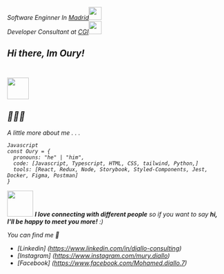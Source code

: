 <p><em>Software Enginner In <a href="http://www.madrid.org">Madrid</a><img src="https://media.giphy.com/media/fYSnHlufseco8Fh93Z/giphy.gif" width="30"></br>Developer
Consultant at <a href="https://www.cgi.com">CGI</a><img src="https://media.giphy.com/media/WUlplcMpOCEmTGBtBW/giphy.gif" width="30"> 
  
## Hi there, Im Oury! <h2><img src="https://media.giphy.com/media/mGcNjsfWAjY5AEZNw6/giphy.gif" width="50"></h2>👋🇸🇳
 A little more about me . . .

```
Javascript
const Oury = {
  pronouns: "he" | "him",
  code: [Javascript, Typescript, HTML, CSS, tailwind, Python,]
  tools: [React, Redux, Node, Storybook, Styled-Components, Jest, Docker, Figma, Postman]                      
}
```
<img src="https://media.giphy.com/media/LnQjpWaON8nhr21vNW/giphy.gif" width="60"> <em><b>I love connecting with different people</b> so if you want to say <b>hi, I'll be happy to meet you more!</b> :)</em>

You can find me 🔵
- [Linkedin] (https://www.linkedin.com/in/diallo-consulting)
- [Instagram] (https://www.instagram.com/mury.diallo)
- [Facebook] (https://www.facebook.com/Mohamed.diallo.7)
<!--
**Diallo2024/Diallo2024** is a ✨ _special_ ✨ repository because its `README.md` (this file) appears on your GitHub profile.

Here are some ideas to get you started:

- 🔭 I’m currently working on ...
- 🌱 I’m currently learning ...
- 👯 I’m looking to collaborate on ...
- 🤔 I’m looking for help with ...
- 💬 Ask me about ...
- 📫 How to reach me: ...
- 😄 Pronouns: ...
- ⚡ Fun fact: ...
-->
